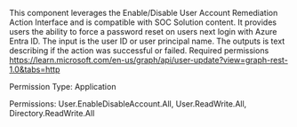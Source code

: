 This component leverages the Enable/Disable User Account Remediation Action Interface and is compatible with SOC Solution content.  It provides users the ability to force a password reset on users next login with Azure Entra ID.  The input is the user ID or user principal name.  The outputs is text describing if the action was successful or failed.
Required permissions
https://learn.microsoft.com/en-us/graph/api/user-update?view=graph-rest-1.0&tabs=http

Permission Type: Application

Permissions: User.EnableDisableAccount.All, User.ReadWrite.All, Directory.ReadWrite.All